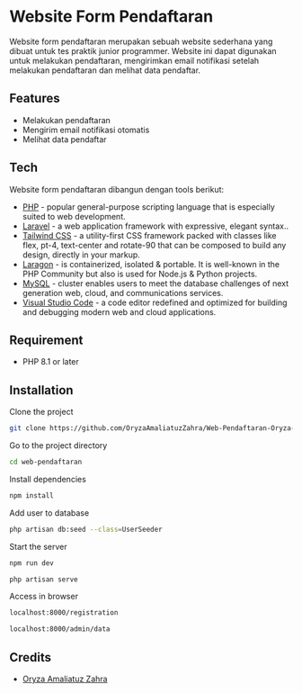 # Website Form Pendaftaran

Website form pendaftaran merupakan sebuah website sederhana yang dibuat untuk tes praktik junior programmer. Website ini dapat digunakan untuk melakukan pendaftaran, mengirimkan email notifikasi setelah melakukan pendaftaran dan melihat data pendaftar.

## Features

* Melakukan pendaftaran
* Mengirim email notifikasi otomatis
* Melihat data pendaftar

## Tech
Website form pendaftaran dibangun dengan tools berikut:
- [PHP](https://www.php.net/) - popular general-purpose scripting language that is especially suited to web development.
- [Laravel](https://laravel.com/) - a web application framework with expressive, elegant syntax..
- [Tailwind CSS](https://tailwindcss.com/) - a utility-first CSS framework packed with classes like flex, pt-4, text-center and rotate-90 that can be composed to build any design, directly in your markup.
- [Laragon](https://laragon.org/) - is containerized, isolated & portable. It is well-known in the PHP Community but also is used for Node.js & Python projects.
- [MySQL](https://www.mysql.com/) - cluster enables users to meet the database challenges of next generation web, cloud, and communications services.
- [Visual Studio Code](https://code.visualstudio.com/) - a code editor redefined and optimized for building and debugging modern web and cloud applications.

## Requirement
* PHP 8.1 or later

## Installation

Clone the project
~~~bash 
git clone https://github.com/OryzaAmaliatuzZahra/Web-Pendaftaran-Oryza-Amaliatuz-Zahra.git
~~~ 

Go to the project directory
~~~bash
cd web-pendaftaran
~~~ 

Install dependencies
~~~bash
npm install
~~~ 

Add user to database
~~~bash
php artisan db:seed --class=UserSeeder
~~~

Start the server
~~~bash
npm run dev

php artisan serve
~~~

Access in browser
~~~bash
localhost:8000/registration

localhost:8000/admin/data
~~~

## Credits

* [Oryza Amaliatuz Zahra](https://github.com/OryzaAmaliatuzZahra)